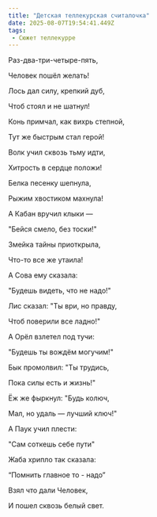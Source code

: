 ```yaml
---
title: "Детская теллекурская считалочка"
date: 2025-08-07T19:54:41.449Z
tags:
 - Сюжет теллекурре
---
```


Раз-два-три-четыре-пять,

Человек пошёл желать!

Лось дал силу, крепкий дуб,

Чтоб стоял и не шатнул!

Конь примчал, как вихрь степной,

Тут же быстрым стал герой!

Волк учил сквозь тьму идти,

Хитрость в сердце положи!

Белка песенку шепнула,

Рыжим хвостиком махнула!

А Кабан вручил клыки —

"Бейся смело, без тоски!"

Змейка тайны приоткрыла,

Что-то все же утаила!

А Сова ему сказала:

"Будешь видеть, что не надо!"

Лис сказал: "Ты ври, но правду,

Чтоб поверили все ладно!"

А Орёл взлетел под тучи:

"Будешь ты вождём могучим!"

Бык промолвил: "Ты трудись,

Пока силы есть и жизнь!"

Ёж же фыркнул: "Будь колюч,

Мал, но удаль — лучший ключ!"

А Паук учил плести:

"Сам соткешь себе пути"

Жаба хрипло так сказала:

“Помнить главное то - надо”

Взял что дали Человек,

И пошел сквозь белый свет.

